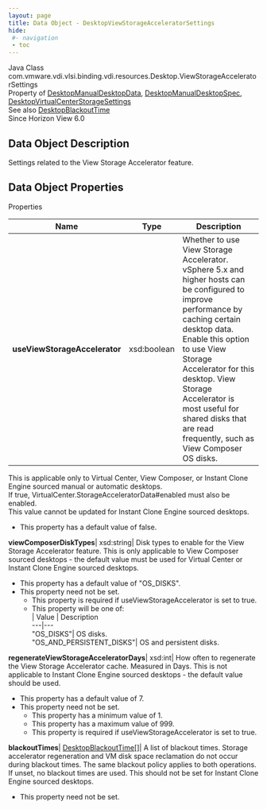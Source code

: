 ```yaml
---
layout: page
title: Data Object - DesktopViewStorageAcceleratorSettings
hide:
 #- navigation
 - toc
---
```






Java Class
    com.vmware.vdi.vlsi.binding.vdi.resources.Desktop.ViewStorageAcceleratorSettings  
Property of
     [DesktopManualDesktopData](vdi.resources.Desktop.ManualDesktopData.md#field_detail), [DesktopManualDesktopSpec](vdi.resources.Desktop.ManualDesktopSpec.md#field_detail), [DesktopVirtualCenterStorageSettings](vdi.resources.Desktop.VirtualCenterStorageSettings.md#field_detail)  
See also
     [DesktopBlackoutTime](vdi.resources.Desktop.BlackoutTime.md)  
Since 
    Horizon View 6.0

## Data Object Description 

Settings related to the View Storage Accelerator feature. 

## Data Object Properties

Properties

Name |  Type |  Description   
---|---|---  
**useViewStorageAccelerator**|  xsd:boolean|  Whether to use View Storage Accelerator. vSphere 5.x and higher hosts can be configured to improve performance by caching certain desktop data. Enable this option to use View Storage Accelerator for this desktop. View Storage Accelerator is most useful for shared disks that are read frequently, such as View Composer OS disks.   
This is applicable only to Virtual Center, View Composer, or Instant Clone Engine sourced manual or automatic desktops.   
If true, VirtualCenter.StorageAcceleratorData#enabled must also be enabled.   
This value cannot be updated for Instant Clone Engine sourced desktops.   


  * This property has a default value of false.

  
**viewComposerDiskTypes**|  xsd:string|  Disk types to enable for the View Storage Accelerator feature. This is only applicable to View Composer sourced desktops - the default value must be used for Virtual Center or Instant Clone Engine sourced desktops.   


  * This property has a default value of "OS_DISKS".
* This property need not be set.
  * This property is required if useViewStorageAccelerator is set to true.
  * This property will be one of:  
|  Value |  Description   
---|---  
"OS_DISKS"| OS disks.  
"OS_AND_PERSISTENT_DISKS"| OS and persistent disks.  

  
**regenerateViewStorageAcceleratorDays**|  xsd:int|  How often to regenerate the View Storage Accelerator cache. Measured in Days. This is not applicable to Instant Clone Engine sourced desktops - the default value should be used.   


  * This property has a default value of 7.
* This property need not be set.
  * This property has a minimum value of 1. 
  * This property has a maximum value of 999. 
  * This property is required if useViewStorageAccelerator is set to true.

  
**blackoutTimes**| [DesktopBlackoutTime[]](vdi.resources.Desktop.BlackoutTime.md)|  A list of blackout times. Storage accelerator regeneration and VM disk space reclamation do not occur during blackout times. The same blackout policy applies to both operations. If unset, no blackout times are used. This should not be set for Instant Clone Engine sourced desktops.   


* This property need not be set.

  
  
  
   
  
  

